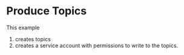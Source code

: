 # Produce Topics

This example

1. creates topics
2. creates a service account with permissions to write to the topics.
